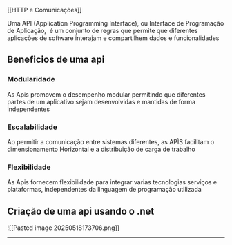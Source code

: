 [[HTTP e Comunicações]]

Uma API (Application Programming Interface), ou Interface de Programação de Aplicação, 
é um conjunto de regras que permite que diferentes aplicações de software interajam e compartilhem dados e funcionalidades

## Beneficios de uma api

### Modularidade

As Apis promovem o desempenho modular permitindo que diferentes
partes de um aplicativo sejam desenvolvidas e mantidas de forma independentes

### Escalabilidade 

Ao permitir a comunicação entre sistemas diferentes, as APÌS facilitam o dimensionamento 
Horizontal e a distribuição de carga de trabalho

### Flexibilidade

As Apis fornecem flexibilidade para integrar varias tecnologias serviços e plataformas, independentes 
da linguagem de programação utilizada


## Criação de  uma api usando o .net

![[Pasted image 20250518173706.png]]


---
